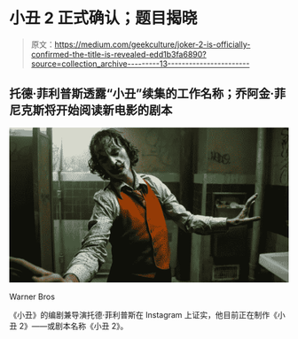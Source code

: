 # 小丑 2 正式确认；题目揭晓

> 原文：<https://medium.com/geekculture/joker-2-is-officially-confirmed-the-title-is-revealed-edd1b3fa6890?source=collection_archive---------13----------------------->

## 托德·菲利普斯透露“小丑”续集的工作名称；乔阿金·菲尼克斯将开始阅读新电影的剧本

![](img/82e16d9a76aaaeaf54b213996bdacb91.png)

Warner Bros

《小丑》的编剧兼导演托德·菲利普斯在 Instagram 上证实，他目前正在制作《小丑 2》——或剧本名称《小丑 2》。